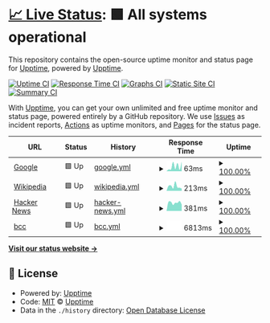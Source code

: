 # [📈 Live Status](https://demo.upptime.js.org): <!--live status--> **🟩 All systems operational**

This repository contains the open-source uptime monitor and status page for [Upptime](https://upptime.js.org), powered by [Upptime](https://github.com/upptime/upptime).

[![Uptime CI](https://github.com/upptime/upptime/workflows/Uptime%20CI/badge.svg)](https://github.com/upptime/upptime/actions?query=workflow%3A%22Uptime+CI%22)
[![Response Time CI](https://github.com/upptime/upptime/workflows/Response%20Time%20CI/badge.svg)](https://github.com/upptime/upptime/actions?query=workflow%3A%22Response+Time+CI%22)
[![Graphs CI](https://github.com/upptime/upptime/workflows/Graphs%20CI/badge.svg)](https://github.com/upptime/upptime/actions?query=workflow%3A%22Graphs+CI%22)
[![Static Site CI](https://github.com/upptime/upptime/workflows/Static%20Site%20CI/badge.svg)](https://github.com/upptime/upptime/actions?query=workflow%3A%22Static+Site+CI%22)
[![Summary CI](https://github.com/upptime/upptime/workflows/Summary%20CI/badge.svg)](https://github.com/upptime/upptime/actions?query=workflow%3A%22Summary+CI%22)

With [Upptime](https://upptime.js.org), you can get your own unlimited and free uptime monitor and status page, powered entirely by a GitHub repository. We use [Issues](https://github.com/upptime/upptime/issues) as incident reports, [Actions](https://github.com/upptime/upptime/actions) as uptime monitors, and [Pages](https://demo.upptime.js.org) for the status page.

<!--start: status pages-->
<!-- This summary is generated by Upptime (https://github.com/upptime/upptime) -->
<!-- Do not edit this manually, your changes will be overwritten -->
<!-- prettier-ignore -->
| URL | Status | History | Response Time | Uptime |
| --- | ------ | ------- | ------------- | ------ |
| <img alt="" src="https://favicons.githubusercontent.com/www.google.com" height="13"> [Google](https://www.google.com) | 🟩 Up | [google.yml](https://github.com/aquinbeta/uptime/commits/HEAD/history/google.yml) | <details><summary><img alt="Response time graph" src="./graphs/google/response-time-week.png" height="20"> 63ms</summary><br><a href="https://demo.upptime.js.org/history/google"><img alt="Response time 63" src="https://img.shields.io/endpoint?url=https%3A%2F%2Fraw.githubusercontent.com%2Faquinbeta%2Fuptime%2FHEAD%2Fapi%2Fgoogle%2Fresponse-time.json"></a><br><a href="https://demo.upptime.js.org/history/google"><img alt="24-hour response time 70" src="https://img.shields.io/endpoint?url=https%3A%2F%2Fraw.githubusercontent.com%2Faquinbeta%2Fuptime%2FHEAD%2Fapi%2Fgoogle%2Fresponse-time-day.json"></a><br><a href="https://demo.upptime.js.org/history/google"><img alt="7-day response time 63" src="https://img.shields.io/endpoint?url=https%3A%2F%2Fraw.githubusercontent.com%2Faquinbeta%2Fuptime%2FHEAD%2Fapi%2Fgoogle%2Fresponse-time-week.json"></a><br><a href="https://demo.upptime.js.org/history/google"><img alt="30-day response time 63" src="https://img.shields.io/endpoint?url=https%3A%2F%2Fraw.githubusercontent.com%2Faquinbeta%2Fuptime%2FHEAD%2Fapi%2Fgoogle%2Fresponse-time-month.json"></a><br><a href="https://demo.upptime.js.org/history/google"><img alt="1-year response time 63" src="https://img.shields.io/endpoint?url=https%3A%2F%2Fraw.githubusercontent.com%2Faquinbeta%2Fuptime%2FHEAD%2Fapi%2Fgoogle%2Fresponse-time-year.json"></a></details> | <details><summary><a href="https://demo.upptime.js.org/history/google">100.00%</a></summary><a href="https://demo.upptime.js.org/history/google"><img alt="All-time uptime 100.00%" src="https://img.shields.io/endpoint?url=https%3A%2F%2Fraw.githubusercontent.com%2Faquinbeta%2Fuptime%2FHEAD%2Fapi%2Fgoogle%2Fuptime.json"></a><br><a href="https://demo.upptime.js.org/history/google"><img alt="24-hour uptime 100.00%" src="https://img.shields.io/endpoint?url=https%3A%2F%2Fraw.githubusercontent.com%2Faquinbeta%2Fuptime%2FHEAD%2Fapi%2Fgoogle%2Fuptime-day.json"></a><br><a href="https://demo.upptime.js.org/history/google"><img alt="7-day uptime 100.00%" src="https://img.shields.io/endpoint?url=https%3A%2F%2Fraw.githubusercontent.com%2Faquinbeta%2Fuptime%2FHEAD%2Fapi%2Fgoogle%2Fuptime-week.json"></a><br><a href="https://demo.upptime.js.org/history/google"><img alt="30-day uptime 100.00%" src="https://img.shields.io/endpoint?url=https%3A%2F%2Fraw.githubusercontent.com%2Faquinbeta%2Fuptime%2FHEAD%2Fapi%2Fgoogle%2Fuptime-month.json"></a><br><a href="https://demo.upptime.js.org/history/google"><img alt="1-year uptime 100.00%" src="https://img.shields.io/endpoint?url=https%3A%2F%2Fraw.githubusercontent.com%2Faquinbeta%2Fuptime%2FHEAD%2Fapi%2Fgoogle%2Fuptime-year.json"></a></details>
| <img alt="" src="https://favicons.githubusercontent.com/en.wikipedia.org" height="13"> [Wikipedia](https://en.wikipedia.org) | 🟩 Up | [wikipedia.yml](https://github.com/aquinbeta/uptime/commits/HEAD/history/wikipedia.yml) | <details><summary><img alt="Response time graph" src="./graphs/wikipedia/response-time-week.png" height="20"> 213ms</summary><br><a href="https://demo.upptime.js.org/history/wikipedia"><img alt="Response time 213" src="https://img.shields.io/endpoint?url=https%3A%2F%2Fraw.githubusercontent.com%2Faquinbeta%2Fuptime%2FHEAD%2Fapi%2Fwikipedia%2Fresponse-time.json"></a><br><a href="https://demo.upptime.js.org/history/wikipedia"><img alt="24-hour response time 220" src="https://img.shields.io/endpoint?url=https%3A%2F%2Fraw.githubusercontent.com%2Faquinbeta%2Fuptime%2FHEAD%2Fapi%2Fwikipedia%2Fresponse-time-day.json"></a><br><a href="https://demo.upptime.js.org/history/wikipedia"><img alt="7-day response time 213" src="https://img.shields.io/endpoint?url=https%3A%2F%2Fraw.githubusercontent.com%2Faquinbeta%2Fuptime%2FHEAD%2Fapi%2Fwikipedia%2Fresponse-time-week.json"></a><br><a href="https://demo.upptime.js.org/history/wikipedia"><img alt="30-day response time 213" src="https://img.shields.io/endpoint?url=https%3A%2F%2Fraw.githubusercontent.com%2Faquinbeta%2Fuptime%2FHEAD%2Fapi%2Fwikipedia%2Fresponse-time-month.json"></a><br><a href="https://demo.upptime.js.org/history/wikipedia"><img alt="1-year response time 213" src="https://img.shields.io/endpoint?url=https%3A%2F%2Fraw.githubusercontent.com%2Faquinbeta%2Fuptime%2FHEAD%2Fapi%2Fwikipedia%2Fresponse-time-year.json"></a></details> | <details><summary><a href="https://demo.upptime.js.org/history/wikipedia">100.00%</a></summary><a href="https://demo.upptime.js.org/history/wikipedia"><img alt="All-time uptime 100.00%" src="https://img.shields.io/endpoint?url=https%3A%2F%2Fraw.githubusercontent.com%2Faquinbeta%2Fuptime%2FHEAD%2Fapi%2Fwikipedia%2Fuptime.json"></a><br><a href="https://demo.upptime.js.org/history/wikipedia"><img alt="24-hour uptime 100.00%" src="https://img.shields.io/endpoint?url=https%3A%2F%2Fraw.githubusercontent.com%2Faquinbeta%2Fuptime%2FHEAD%2Fapi%2Fwikipedia%2Fuptime-day.json"></a><br><a href="https://demo.upptime.js.org/history/wikipedia"><img alt="7-day uptime 100.00%" src="https://img.shields.io/endpoint?url=https%3A%2F%2Fraw.githubusercontent.com%2Faquinbeta%2Fuptime%2FHEAD%2Fapi%2Fwikipedia%2Fuptime-week.json"></a><br><a href="https://demo.upptime.js.org/history/wikipedia"><img alt="30-day uptime 100.00%" src="https://img.shields.io/endpoint?url=https%3A%2F%2Fraw.githubusercontent.com%2Faquinbeta%2Fuptime%2FHEAD%2Fapi%2Fwikipedia%2Fuptime-month.json"></a><br><a href="https://demo.upptime.js.org/history/wikipedia"><img alt="1-year uptime 100.00%" src="https://img.shields.io/endpoint?url=https%3A%2F%2Fraw.githubusercontent.com%2Faquinbeta%2Fuptime%2FHEAD%2Fapi%2Fwikipedia%2Fuptime-year.json"></a></details>
| <img alt="" src="https://favicons.githubusercontent.com/news.ycombinator.com" height="13"> [Hacker News](https://news.ycombinator.com) | 🟩 Up | [hacker-news.yml](https://github.com/aquinbeta/uptime/commits/HEAD/history/hacker-news.yml) | <details><summary><img alt="Response time graph" src="./graphs/hacker-news/response-time-week.png" height="20"> 381ms</summary><br><a href="https://demo.upptime.js.org/history/hacker-news"><img alt="Response time 381" src="https://img.shields.io/endpoint?url=https%3A%2F%2Fraw.githubusercontent.com%2Faquinbeta%2Fuptime%2FHEAD%2Fapi%2Fhacker-news%2Fresponse-time.json"></a><br><a href="https://demo.upptime.js.org/history/hacker-news"><img alt="24-hour response time 370" src="https://img.shields.io/endpoint?url=https%3A%2F%2Fraw.githubusercontent.com%2Faquinbeta%2Fuptime%2FHEAD%2Fapi%2Fhacker-news%2Fresponse-time-day.json"></a><br><a href="https://demo.upptime.js.org/history/hacker-news"><img alt="7-day response time 381" src="https://img.shields.io/endpoint?url=https%3A%2F%2Fraw.githubusercontent.com%2Faquinbeta%2Fuptime%2FHEAD%2Fapi%2Fhacker-news%2Fresponse-time-week.json"></a><br><a href="https://demo.upptime.js.org/history/hacker-news"><img alt="30-day response time 381" src="https://img.shields.io/endpoint?url=https%3A%2F%2Fraw.githubusercontent.com%2Faquinbeta%2Fuptime%2FHEAD%2Fapi%2Fhacker-news%2Fresponse-time-month.json"></a><br><a href="https://demo.upptime.js.org/history/hacker-news"><img alt="1-year response time 381" src="https://img.shields.io/endpoint?url=https%3A%2F%2Fraw.githubusercontent.com%2Faquinbeta%2Fuptime%2FHEAD%2Fapi%2Fhacker-news%2Fresponse-time-year.json"></a></details> | <details><summary><a href="https://demo.upptime.js.org/history/hacker-news">100.00%</a></summary><a href="https://demo.upptime.js.org/history/hacker-news"><img alt="All-time uptime 100.00%" src="https://img.shields.io/endpoint?url=https%3A%2F%2Fraw.githubusercontent.com%2Faquinbeta%2Fuptime%2FHEAD%2Fapi%2Fhacker-news%2Fuptime.json"></a><br><a href="https://demo.upptime.js.org/history/hacker-news"><img alt="24-hour uptime 100.00%" src="https://img.shields.io/endpoint?url=https%3A%2F%2Fraw.githubusercontent.com%2Faquinbeta%2Fuptime%2FHEAD%2Fapi%2Fhacker-news%2Fuptime-day.json"></a><br><a href="https://demo.upptime.js.org/history/hacker-news"><img alt="7-day uptime 100.00%" src="https://img.shields.io/endpoint?url=https%3A%2F%2Fraw.githubusercontent.com%2Faquinbeta%2Fuptime%2FHEAD%2Fapi%2Fhacker-news%2Fuptime-week.json"></a><br><a href="https://demo.upptime.js.org/history/hacker-news"><img alt="30-day uptime 100.00%" src="https://img.shields.io/endpoint?url=https%3A%2F%2Fraw.githubusercontent.com%2Faquinbeta%2Fuptime%2FHEAD%2Fapi%2Fhacker-news%2Fuptime-month.json"></a><br><a href="https://demo.upptime.js.org/history/hacker-news"><img alt="1-year uptime 100.00%" src="https://img.shields.io/endpoint?url=https%3A%2F%2Fraw.githubusercontent.com%2Faquinbeta%2Fuptime%2FHEAD%2Fapi%2Fhacker-news%2Fuptime-year.json"></a></details>
| <img alt="" src="https://favicons.githubusercontent.com/www.bc.gob.cu" height="13"> [bcc](https://www.bc.gob.cu) | 🟩 Up | [bcc.yml](https://github.com/aquinbeta/uptime/commits/HEAD/history/bcc.yml) | <details><summary><img alt="Response time graph" src="./graphs/bcc/response-time-week.png" height="20"> 6813ms</summary><br><a href="https://demo.upptime.js.org/history/bcc"><img alt="Response time 6813" src="https://img.shields.io/endpoint?url=https%3A%2F%2Fraw.githubusercontent.com%2Faquinbeta%2Fuptime%2FHEAD%2Fapi%2Fbcc%2Fresponse-time.json"></a><br><a href="https://demo.upptime.js.org/history/bcc"><img alt="24-hour response time 29361" src="https://img.shields.io/endpoint?url=https%3A%2F%2Fraw.githubusercontent.com%2Faquinbeta%2Fuptime%2FHEAD%2Fapi%2Fbcc%2Fresponse-time-day.json"></a><br><a href="https://demo.upptime.js.org/history/bcc"><img alt="7-day response time 6813" src="https://img.shields.io/endpoint?url=https%3A%2F%2Fraw.githubusercontent.com%2Faquinbeta%2Fuptime%2FHEAD%2Fapi%2Fbcc%2Fresponse-time-week.json"></a><br><a href="https://demo.upptime.js.org/history/bcc"><img alt="30-day response time 6813" src="https://img.shields.io/endpoint?url=https%3A%2F%2Fraw.githubusercontent.com%2Faquinbeta%2Fuptime%2FHEAD%2Fapi%2Fbcc%2Fresponse-time-month.json"></a><br><a href="https://demo.upptime.js.org/history/bcc"><img alt="1-year response time 6813" src="https://img.shields.io/endpoint?url=https%3A%2F%2Fraw.githubusercontent.com%2Faquinbeta%2Fuptime%2FHEAD%2Fapi%2Fbcc%2Fresponse-time-year.json"></a></details> | <details><summary><a href="https://demo.upptime.js.org/history/bcc">100.00%</a></summary><a href="https://demo.upptime.js.org/history/bcc"><img alt="All-time uptime 100.00%" src="https://img.shields.io/endpoint?url=https%3A%2F%2Fraw.githubusercontent.com%2Faquinbeta%2Fuptime%2FHEAD%2Fapi%2Fbcc%2Fuptime.json"></a><br><a href="https://demo.upptime.js.org/history/bcc"><img alt="24-hour uptime 100.00%" src="https://img.shields.io/endpoint?url=https%3A%2F%2Fraw.githubusercontent.com%2Faquinbeta%2Fuptime%2FHEAD%2Fapi%2Fbcc%2Fuptime-day.json"></a><br><a href="https://demo.upptime.js.org/history/bcc"><img alt="7-day uptime 100.00%" src="https://img.shields.io/endpoint?url=https%3A%2F%2Fraw.githubusercontent.com%2Faquinbeta%2Fuptime%2FHEAD%2Fapi%2Fbcc%2Fuptime-week.json"></a><br><a href="https://demo.upptime.js.org/history/bcc"><img alt="30-day uptime 100.00%" src="https://img.shields.io/endpoint?url=https%3A%2F%2Fraw.githubusercontent.com%2Faquinbeta%2Fuptime%2FHEAD%2Fapi%2Fbcc%2Fuptime-month.json"></a><br><a href="https://demo.upptime.js.org/history/bcc"><img alt="1-year uptime 100.00%" src="https://img.shields.io/endpoint?url=https%3A%2F%2Fraw.githubusercontent.com%2Faquinbeta%2Fuptime%2FHEAD%2Fapi%2Fbcc%2Fuptime-year.json"></a></details>

<!--end: status pages-->

[**Visit our status website →**](https://demo.upptime.js.org)

## 📄 License

- Powered by: [Upptime](https://github.com/upptime/upptime)
- Code: [MIT](./LICENSE) © [Upptime](https://upptime.js.org)
- Data in the `./history` directory: [Open Database License](https://opendatacommons.org/licenses/odbl/1-0/)
